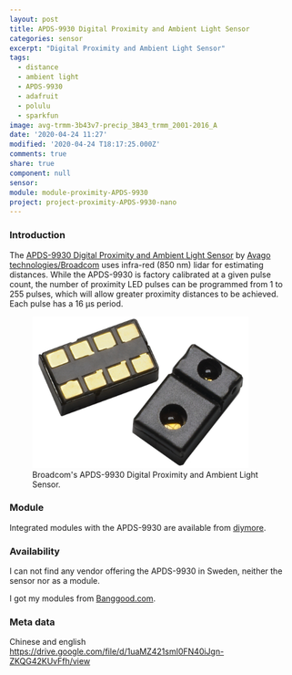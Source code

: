 ```yaml
---
layout: post
title: APDS-9930 Digital Proximity and Ambient Light Sensor
categories: sensor
excerpt: "Digital Proximity and Ambient Light Sensor"
tags:
  - distance
  - ambient light
  - APDS-9930
  - adafruit
  - polulu
  - sparkfun
image: avg-trmm-3b43v7-precip_3B43_trmm_2001-2016_A
date: '2020-04-24 11:27'
modified: '2020-04-24 T18:17:25.000Z'
comments: true
share: true
component: null
sensor:
module: module-proximity-APDS-9930
project: project-proximity-APDS-9930-nano
---
```


### Introduction

The [APDS-9930 Digital Proximity and Ambient Light Sensor](../docs/av02-3190en_ds_apds-9930_2015-11-13.pdf) by [Avago technologies/Broadcom](www.avagotech.com) uses infra-red (850 nm) lidar for estimating distances. While the APDS-9930 is factory calibrated at a given pulse count, the number of proximity LED pulses can be programmed from 1 to 255 pulses, which will allow greater proximity distances to be achieved. Each pulse has a 16 μs period.

<figure>
<img src="../../images/sensor-APDS-9930.png">
<figcaption> Broadcom's APDS-9930 Digital Proximity and Ambient Light Sensor. </figcaption>
</figure>

### Module

Integrated modules with the APDS-9930 are available from [diymore](https://www.diymore.cc/products/apds-9930-proximity-sensor-approaching-and-non-contact-proximity-module-ckin).

### Availability

I can not find any vendor offering the APDS-9930 in Sweden, neither the sensor nor as a module.

I got my modules from [Banggood.com](https://www.banggood.com/10pcs-CJMCU-9930-APDS-9930-Proximity-and-Non-Contact-Gesture-Recognition-Detection-Attitude-Sensor-p-1104981.html?utm_design=131&utm_email=1585396804_2324_08&utm_source=emarsys&utm_medium=Shipoutinform190813&utm_campaign=trigger-emarsys&utm_content=Gakki&sc_src=email_2671705&sc_eh=9a59c5efb8cf9f481&sc_llid=20461599&sc_lid=104858042&sc_uid=53Z60pdPrF&cur_warehouse=CN).

### Meta data

Chinese and english
https://drive.google.com/file/d/1uaMZ421smI0FN40iJgn-ZKQG42KUvFfh/view
